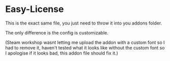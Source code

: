 # Easy-License

This is the exact same file, you just need to throw it into you addons folder.

The only difference is the config is customizable.

(Steam workshop wasnt letting me upload the addon with a custom font so I had to remove it, haven't tested what it looks like without the custom font so I apologise if it looks bad, this addon file should fix it.)
